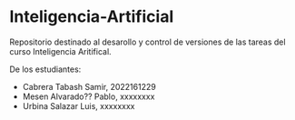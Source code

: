 # Inteligencia-Artificial
Repositorio destinado al desarollo y control de versiones de las tareas del curso Inteligencia Aritifical.

De los estudiantes:

- Cabrera Tabash Samir, 2022161229
- Mesen Alvarado?? Pablo, xxxxxxxx
- Urbina Salazar Luis, xxxxxxxx
